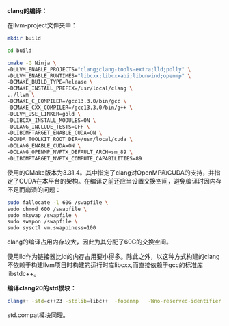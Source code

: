 **clang的编译：**

在llvm-project文件夹中：
```bash
mkdir build
```

```bash
cd build
```

```bash
cmake -G Ninja \
-DLLVM_ENABLE_PROJECTS="clang;clang-tools-extra;lld;polly" \
-DLLVM_ENABLE_RUNTIMES="libcxx;libcxxabi;libunwind;openmp" \
-DCMAKE_BUILD_TYPE=Release \
-DCMAKE_INSTALL_PREFIX=/usr/local/clang \
../llvm \
-DCMAKE_C_COMPILER=/gcc13.3.0/bin/gcc \
-DCMAKE_CXX_COMPILER=/gcc13.3.0/bin/g++ \
-DLLVM_USE_LINKER=gold \
-DLIBCXX_INSTALL_MODULES=ON \
-DCLANG_INCLUDE_TESTS=OFF \
-DLIBOMPTARGET_ENABLE_CUDA=ON \
-DCUDA_TOOLKIT_ROOT_DIR=/usr/local/cuda \
-DCLANG_ENABLE_CUDA=ON \
-DCLANG_OPENMP_NVPTX_DEFAULT_ARCH=sm_89 \
-DLIBOMPTARGET_NVPTX_COMPUTE_CAPABILITIES=89
```

使用的CMake版本为3.31.4。其中指定了clang对OpenMP和CUDA的支持，并指定了CUDA在本平台的架构。在编译之前还应当设置交换空间，避免编译时因内存不足而崩溃的问题：

```bash
sudo fallocate -l 60G /swapfile \
sudo chmod 600 /swapfile \
sudo mkswap /swapfile \
sudo swapon /swapfile \
sudo sysctl vm.swappiness=100
```

clang的编译占用内存较大，因此为其分配了60G的交换空间。

使用lld作为链接器比ld的内存占用要小得多。除此之外，以这种方式构建的clang不依赖于构建llvm项目时构建的运行时库libcxx,而直接依赖于gcc的标准库libstdc++。

**编译clang20的std模块：**

```bash
clang++ -std=c++23 -stdlib=libc++  -fopenmp   -Wno-reserved-identifier -Wno-reserved-module-identifier     --precompile -o std.pcm /usr/local/clang/share/libc++/v1/std.cppm
```

std.compat模块同理。
